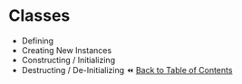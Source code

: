 # Classes
- Defining
- Creating New Instances
- Constructing / Initializing
- Destructing / De-Initializing
:rewind: [Back to Table of Contents](../README.md) <!-- BackToC -->
